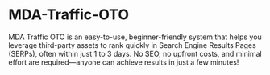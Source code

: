 # MDA-Traffic-OTO
MDA Traffic OTO is an easy-to-use, beginner-friendly system that helps you leverage third-party assets to rank quickly in Search Engine Results Pages (SERPs), often within just 1 to 3 days. No SEO, no upfront costs, and minimal effort are required—anyone can achieve results in just a few minutes!
